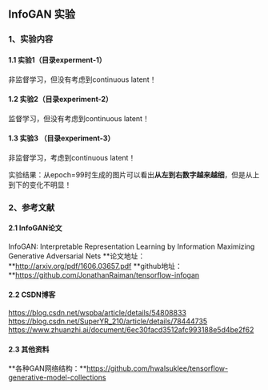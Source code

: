## **InfoGAN 实验**

### **1、实验内容**

#### **1.1 实验1（目录experment-1）**

非监督学习，但没有考虑到continuous latent！

#### **1.2 实验2（目录experiment-2）**

监督学习，但没有考虑到continuous latent！

#### **1.3 实验3 （目录experiment-3）**

非监督学习，考虑到continuous latent！

实验结果：从epoch=99时生成的图片可以看出**从左到右数字越来越细**，但是从上到下的变化不明显！

### **2、参考文献**

#### **2.1 InfoGAN论文**
InfoGAN: Interpretable Representation Learning by
Information Maximizing Generative Adversarial
Nets
**论文地址：**http://arxiv.org/pdf/1606.03657.pdf
**github地址：**https://github.com/JonathanRaiman/tensorflow-infogan

#### **2.2 CSDN博客**

https://blog.csdn.net/wspba/article/details/54808833
https://blog.csdn.net/SuperYR_210/article/details/78444735
https://www.zhuanzhi.ai/document/6ec30facd3512afc993188e5d4be2f62

#### **2.3 其他资料**

**各种GAN网络结构：**https://github.com/hwalsuklee/tensorflow-generative-model-collections
